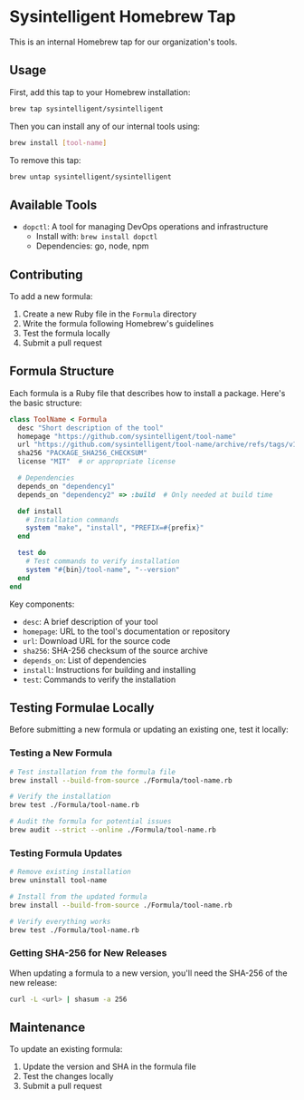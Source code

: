 # Sysintelligent Homebrew Tap

This is an internal Homebrew tap for our organization's tools.

## Usage

First, add this tap to your Homebrew installation:

```bash
brew tap sysintelligent/sysintelligent
```

Then you can install any of our internal tools using:

```bash
brew install [tool-name]
```

To remove this tap:

```bash
brew untap sysintelligent/sysintelligent
```

## Available Tools

- `dopctl`: A tool for managing DevOps operations and infrastructure
  - Install with: `brew install dopctl`
  - Dependencies: go, node, npm

## Contributing

To add a new formula:

1. Create a new Ruby file in the `Formula` directory
2. Write the formula following Homebrew's guidelines
3. Test the formula locally
4. Submit a pull request

## Formula Structure

Each formula is a Ruby file that describes how to install a package. Here's the basic structure:

```ruby
class ToolName < Formula
  desc "Short description of the tool"
  homepage "https://github.com/sysintelligent/tool-name"
  url "https://github.com/sysintelligent/tool-name/archive/refs/tags/v1.0.0.tar.gz"
  sha256 "PACKAGE_SHA256_CHECKSUM"
  license "MIT"  # or appropriate license

  # Dependencies
  depends_on "dependency1"
  depends_on "dependency2" => :build  # Only needed at build time

  def install
    # Installation commands
    system "make", "install", "PREFIX=#{prefix}"
  end

  test do
    # Test commands to verify installation
    system "#{bin}/tool-name", "--version"
  end
end
```

Key components:
- `desc`: A brief description of your tool
- `homepage`: URL to the tool's documentation or repository
- `url`: Download URL for the source code
- `sha256`: SHA-256 checksum of the source archive
- `depends_on`: List of dependencies
- `install`: Instructions for building and installing
- `test`: Commands to verify the installation

## Testing Formulae Locally

Before submitting a new formula or updating an existing one, test it locally:

### Testing a New Formula

```bash
# Test installation from the formula file
brew install --build-from-source ./Formula/tool-name.rb

# Verify the installation
brew test ./Formula/tool-name.rb

# Audit the formula for potential issues
brew audit --strict --online ./Formula/tool-name.rb
```

### Testing Formula Updates

```bash
# Remove existing installation
brew uninstall tool-name

# Install from the updated formula
brew install --build-from-source ./Formula/tool-name.rb

# Verify everything works
brew test ./Formula/tool-name.rb
```

### Getting SHA-256 for New Releases

When updating a formula to a new version, you'll need the SHA-256 of the new release:

```bash
curl -L <url> | shasum -a 256
```

## Maintenance

To update an existing formula:
1. Update the version and SHA in the formula file
2. Test the changes locally
3. Submit a pull request 